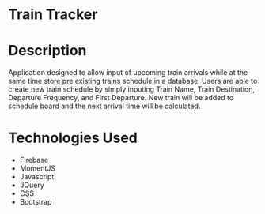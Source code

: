 # Train Tracker

# Description

Application designed to allow input of upcoming train arrivals while at the same time store pre existing trains schedule in a database. Users are able to create new train schedule by simply inputing Train Name, Train Destination, Departure Frequency, and First Departure. New train will be added to schedule board and the next arrival time will be calculated.

# Technologies Used

- Firebase
- MomentJS
- Javascript
- JQuery
- CSS
- Bootstrap
